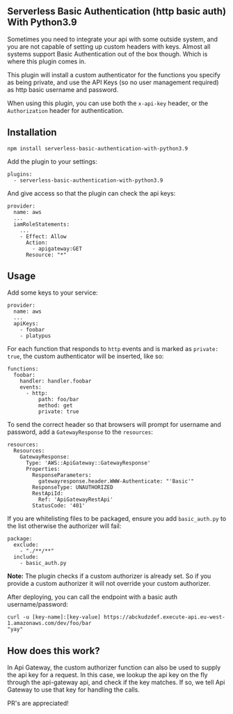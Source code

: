 ## Serverless Basic Authentication (http basic auth) With Python3.9

Sometimes you need to integrate your api with some outside system, and you are not capable of setting up custom headers with keys. Almost all systems support Basic Authentication out of the box though. Which is where this plugin comes in.

This plugin will install a custom authenticator for the functions you specify as being private, and use the API Keys (so no user management required) as http basic username and password.

When using this plugin, you can use both the `x-api-key` header, or the `Authorization` header for authentication.

## Installation

`npm install serverless-basic-authentication-with-python3.9`

Add the plugin to your settings:

```
plugins:
  - serverless-basic-authentication-with-python3.9
```

And give access so that the plugin can check the api keys:

```
provider:
  name: aws
  ...
  iamRoleStatements:
    ...
    - Effect: Allow
      Action:
        - apigateway:GET
      Resource: "*"
```

## Usage

Add some keys to your service:

```
provider:
  name: aws
  ...
  apiKeys:
    - foobar
    - platypus
```

For each function that responds to `http` events and is marked as `private: true`, the custom authenticator will be inserted, like so:

```
functions:
  foobar:
    handler: handler.foobar
    events:
      - http:
          path: foo/bar
          method: get
          private: true
```

To send the correct header so that browsers will prompt for username and password, add a `GatewayResponse` to the `resources`:

```
resources:
  Resources:
    GatewayResponse:
      Type: 'AWS::ApiGateway::GatewayResponse'
      Properties:
        ResponseParameters:
          gatewayresponse.header.WWW-Authenticate: "'Basic'"
        ResponseType: UNAUTHORIZED
        RestApiId:
          Ref: 'ApiGatewayRestApi'
        StatusCode: '401'
```

If you are whitelisting files to be packaged, ensure you add `basic_auth.py` to the list otherwise the authorizer will fail:

```
package:
  exclude:
    - "./**/**"
  include:
    - basic_auth.py
```

**Note:** The plugin checks if a custom authorizer is already set. So if you provide a custom authorizer it will not override your custom authorizer.

After deploying, you can call the endpoint with a basic auth username/password:

```
curl -u [key-name]:[key-value] https://abckudzdef.execute-api.eu-west-1.amazonaws.com/dev/foo/bar
"yay"
```

## How does this work?

In Api Gateway, the custom authorizer function can also be used to supply the api key for a request. In this case, we lookup the api key on the fly through the api-gateway api, and check if the key matches. If so, we tell Api Gateway to use that key for handling the calls.

PR's are appreciated!
